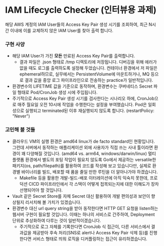 # IAM Lifecycle Checker (인터뷰용 과제)

해당 AWS 계정의 IAM User들의 Access Key Pair 생성 시기를 조회하여, 최근 N시간 이내에 이를 교체하지 않은 IAM User를 찾아 출력 합니다.

### 구현 사양

- 해당 IAM User가 가진 **모든** 만료된 Access Key Pair를 출력합니다.
  - 결과 파일은 .json 형태로 /tmp 디렉토리에 저장됩니다. 디버깅을 위해 에러가 없을 때도 로그를 출력하도록 설정해 두었습니다. 컨테이너 환경에서 저 파일은 ephemeral하므로, 실무에서는 PersistentVolume에 마운트하거나, MQ 등으로 결과 값을 중앙 로그 파이프라인으로 전송하는 practice가 일반적입니다.
- 환경변수의 LIFETIME 값을 기준으로 동작하며, 환경변수는 쿠버네티스 Secret 파일 형태로 Pod/CronJob 생성 시에 주입됩니다.
- 주기적으로 Access Key Pair 생성 시기를 검사한다는 시나리오 하에, CronJob으로 매주 월요일 오전 10시에 작업을 수행한다는 설정을 부여했습니다. Pod은 일회성으로 실행되고 terminated된 이후 재실행되지 않도록 합니다. (restartPolicy: \"Never\")

### 고민해 볼 것들

- 클라우드 VM의 실행 환경은 amd64 linux가 de facto standard인 현황입니다. 그런데 서버에서 동작하는 애플리케이션 외에 사용자가 직접 쓰는 사내 툴이라면 환경이 꽤 다양해질 것입니다. (amd64 vs. arm64, windows/darwin/linux) 멀티 플랫폼 환경에서 별도의 포팅 작업이 필요치 않도록 Go에서 제공하는 versatile한 패키지(os, path/filepath)를 활용하여 코드를 작성해 보고 있습니다만, 실제로 환경별 바이너리를 빌드, 배포할 때 품을 줄일 만한 루틴을 더 알아나가야 하겠습니다.
  - Makefile 등을 활용한 개발-빌드-배포 이터레이션에 아직 익숙치 못한데, 프로덕션 CICD 파이프라인에서 각 스택이 어떻게 접목되는지에 대한 이해도가 장차 선행되어야 할 것입니다.
- Vault 같은 Secret Store를 자체 Secret 대신 활용하여 개발 편의성과 보안이 향상될지 리서치해 볼 가치가 있겠습니다.
- 환경변수 대신 url query string을 받아 동작한다면 HTTP GET 요청을 listen하는 웹서버 구현이 필요할 것입니다. 이때는 하나의 서비스로 간주하여, Deployment 단위로 추상화하여 다루는 것이 일반적이겠습니다.
  - 주기적으로 로그 자체를 기록한다면 CronJob 식 접근이, 다른 서비스에서 결과값을 제공받아 후속 처리(SNS로 alert나 Access Key Pair 삭제 등)를 진행한다면 서비스 형태로 띄워 로직을 디커플링하는 접근이 유리하겠습니다.
